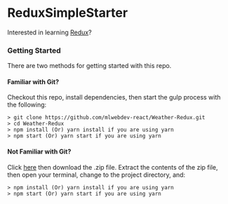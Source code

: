 # ReduxSimpleStarter

Interested in learning [Redux](https://www.udemy.com/react-redux/)?

### Getting Started

There are two methods for getting started with this repo.

#### Familiar with Git?
Checkout this repo, install dependencies, then start the gulp process with the following:

```
> git clone https://github.com/mlwebdev-react/Weather-Redux.git
> cd Weather-Redux
> npm install (Or) yarn install if you are using yarn
> npm start (Or) yarn start if you are using yarn
```

#### Not Familiar with Git?
Click [here](https://github.com/mlwebdev-react/) then download the .zip file.  Extract the contents of the zip file, then open your terminal, change to the project directory, and:

```
> npm install (Or) yarn install if you are using yarn
> npm start (Or) yarn start if you are using yarn
```
